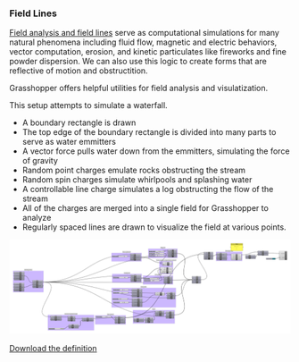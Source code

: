 ### Field Lines 

[Field analysis and field lines](https://en.wikipedia.org/wiki/Field_line) serve as computational simulations for many natural phenomena including fluid flow, magnetic and electric behaviors, vector computation, erosion, and kinetic particulates like fireworks and fine powder dispersion. We can also use this logic to create forms that are reflective of motion and obstructition. 

Grasshopper offers helpful utilities for field analysis and visulatization.

This setup attempts to simulate a waterfall.
- A boundary rectangle is drawn
- The top edge of the boundary rectangle is divided into many parts to serve as water emmitters
- A vector force pulls water down from the emmitters, simulating the force of gravity
- Random point charges emulate rocks obstructing the stream
- Random spin charges simulate whirlpools and splashing water
- A controllable line charge simulates a log obstructing the flow of the stream
- All of the charges are merged into a single field for Grasshopper to analyze
- Regularly spaced lines are drawn to visualize the field at various points.

![waterfall in grasshopper](waterfall.png)

[Download the definition](waterfall.gh)
